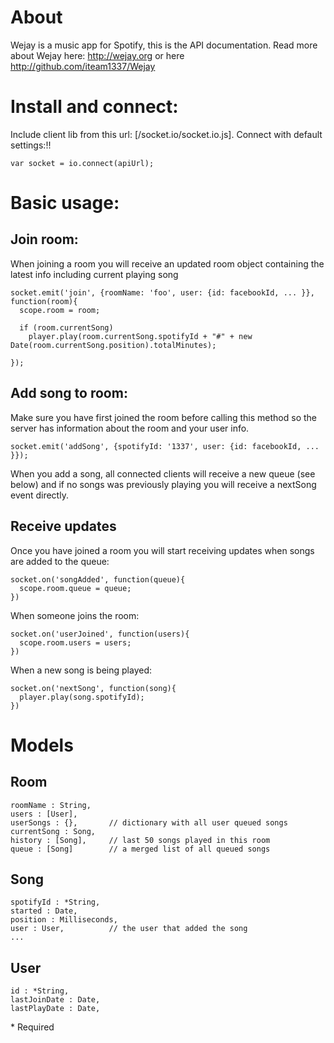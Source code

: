 About
=====

Wejay is a music app for Spotify, this is the API documentation. Read more about Wejay here:
http://wejay.org or here http://github.com/iteam1337/Wejay



Install and connect:
====================

Include client lib from this url: [/socket.io/socket.io.js]. Connect with default settings:!!

    var socket = io.connect(apiUrl);

Basic usage:
============

## Join room:

When joining a room you will receive an updated room object containing the latest info including current playing song

    socket.emit('join', {roomName: 'foo', user: {id: facebookId, ... }}, function(room){
      scope.room = room;

      if (room.currentSong)
        player.play(room.currentSong.spotifyId + "#" + new Date(room.currentSong.position).totalMinutes);

    });

## Add song to room:

Make sure you have first joined the room before calling this method so the server has information about the room and your user info.

    socket.emit('addSong', {spotifyId: '1337', user: {id: facebookId, ... }});

When you add a song, all connected clients will receive a new queue (see below) and if no songs was previously playing you will receive a 
nextSong event directly.

## Receive updates

Once you have joined a room you will start receiving updates when songs are added to the queue:

    socket.on('songAdded', function(queue){
      scope.room.queue = queue;
    })

When someone joins the room:

    socket.on('userJoined', function(users){
      scope.room.users = users;
    })

When a new song is being played:

    socket.on('nextSong', function(song){
      player.play(song.spotifyId);
    })


Models
======

## Room

    roomName : String,
    users : [User],
    userSongs : {},       // dictionary with all user queued songs
    currentSong : Song,
    history : [Song],     // last 50 songs played in this room
    queue : [Song]        // a merged list of all queued songs

## Song

    spotifyId : *String,
    started : Date,
    position : Milliseconds,
    user : User,          // the user that added the song
    ...

## User

    id : *String,
    lastJoinDate : Date,
    lastPlayDate : Date,


\* Required